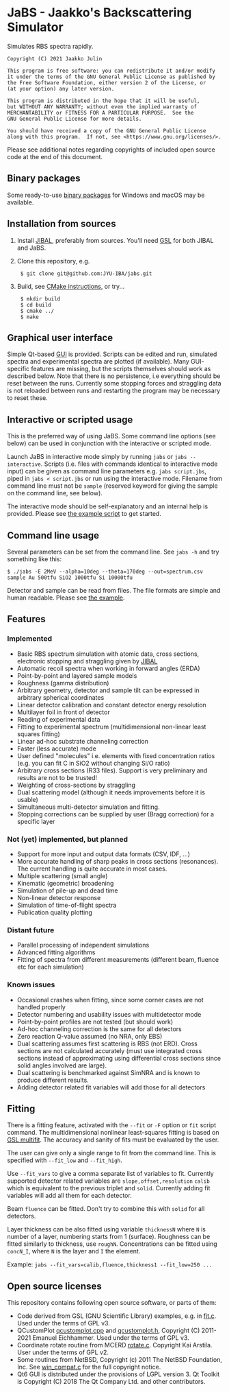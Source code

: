 # JaBS - Jaakko's Backscattering Simulator

Simulates RBS spectra rapidly.
    
    Copyright (C) 2021 Jaakko Julin
    
    This program is free software: you can redistribute it and/or modify
    it under the terms of the GNU General Public License as published by
    the Free Software Foundation, either version 2 of the License, or
    (at your option) any later version.

    This program is distributed in the hope that it will be useful,
    but WITHOUT ANY WARRANTY; without even the implied warranty of
    MERCHANTABILITY or FITNESS FOR A PARTICULAR PURPOSE.  See the
    GNU General Public License for more details.

    You should have received a copy of the GNU General Public License
    along with this program.  If not, see <https://www.gnu.org/licenses/>.

Please see additional notes regarding copyrights of included open source code at the end of this document.

## Binary packages
Some ready-to-use [binary packages](http://users.jyu.fi/~jaakjuli/jabs/binaries/) for Windows and macOS may be available.

## Installation from sources

1. Install [JIBAL](https://github.com/JYU-IBA/jibal), preferably from sources. You'll need [GSL](https://www.gnu.org/software/gsl/) for both JIBAL and JaBS.
2. Clone this repository, e.g.

        $ git clone git@github.com:JYU-IBA/jabs.git


3. Build, see [CMake instructions](https://cmake.org/runningcmake/), or try...

        $ mkdir build
        $ cd build
        $ cmake ../
        $ make

## Graphical user interface

Simple Qt-based [GUI](qjabs/) is provided. Scripts can be edited and run, simulated spectra and experimental spectra are plotted (if available). Many GUI-specific features are missing, but the scripts themselves should work as described below. Note that there is no persistence, i.e everything should be reset between the runs. Currently some stopping forces and straggling data is not reloaded between runs and restarting the program may be necessary to reset these.

      
## Interactive or scripted usage

This is the preferred way of using JaBS. Some command line options (see below) can be used in conjunction with the interactive or scripted mode.

Launch JaBS in interactive mode simply by running `jabs` or `jabs --interactive`. Scripts (i.e. files with commands identical to interactive mode input) can be given as command line parameters e.g. `jabs script.jbs`, piped in `jabs < script.jbs` or run using the interactive mode. Filename from command line must not be `sample` (reserved keyword for giving the sample on the command line, see below).

The interactive mode should be self-explanatory and an internal help is provided. Please see [the example script](example/example.jbs) to get started.

## Command line usage

Several parameters can be set from the command line. See `jabs -h` and try something like this:

~~~~
$ ./jabs -E 2MeV --alpha=10deg --theta=170deg --out=spectrum.csv sample Au 500tfu SiO2 1000tfu Si 10000tfu
~~~~

Detector and sample can be read from files. The file formats are simple and human readable. Please see [the example](example).

## Features
### Implemented
 - Basic RBS spectrum simulation with atomic data, cross sections, electronic stopping and straggling given by [JIBAL](https://github.com/JYU-IBA/jibal)
 - Automatic recoil spectra when working in forward angles (ERDA)
 - Point-by-point and layered sample models
 - Roughness (gamma distribution)
 - Arbitrary geometry, detector and sample tilt can be expressed in arbitrary spherical coordinates
 - Linear detector calibration and constant detector energy resolution
 - Multilayer foil in front of detector
 - Reading of experimental data
 - Fitting to experimental spectrum (multidimensional non-linear least squares fitting)
 - Linear ad-hoc substrate channeling correction
 - Faster (less accurate) mode
 - User defined "molecules" i.e. elements with fixed concentration ratios (e.g. you can fit C in SiO2 without changing Si/O ratio)
 - Arbitrary cross sections (R33 files). Support is very preliminary and results are not to be trusted!
 - Weighting of cross-sections by straggling
 - Dual scattering model (although it needs improvements before it is usable)
 - Simultaneous multi-detector simulation and fitting.
 - Stopping corrections can be supplied by user (Bragg correction) for a specific layer

### Not (yet) implemented, but planned
 - Support for more input and output data formats (CSV, IDF, ...)
 - More accurate handling of sharp peaks in cross sections (resonances). The current handling is quite accurate in most cases.
 - Multiple scattering (small angle)
 - Kinematic (geometric) broadening
 - Simulation of pile-up and dead time
 - Non-linear detector response
 - Simulation of time-of-flight spectra
 - Publication quality plotting

### Distant future
 - Parallel processing of independent simulations
 - Advanced fitting algorithms
 - Fitting of spectra from different measurements (different beam, fluence etc for each simulation)

### Known issues
 - Occasional crashes when fitting, since some corner cases are not handled properly
 - Detector numbering and usability issues with multidetector mode 
 - Point-by-point profiles are not tested (but should work)
 - Ad-hoc channeling correction is the same for all detectors
 - Zero reaction Q-value assumed (no NRA, only EBS)
 - Dual scattering assumes first scattering is RBS (not ERD). Cross sections are not calculated accurately (must use integrated cross sections instead of approximating using differential cross sections since solid angles involved are large).
 - Dual scattering is benchmarked against SimNRA and is known to produce different results.
 - Adding detector related fit variables will add those for all detectors 

## Fitting

There is a fitting feature, activated with the `--fit` or `-F` option or `fit` script command. The multidimensional nonlinear least-squares fitting is based on [GSL multifit](https://www.gnu.org/software/gsl/doc/html/nls.html). The accuracy and sanity of fits must be evaluated by the user.

The user can give only a single range to fit from the command line. This is specified with `--fit_low` and `--fit_high`.

Use `--fit_vars` to give a comma separate list of variables to fit. Currently supported detector related variables are `slope,offset,resolution`
`calib` which is equivalent to the previous triplet and `solid`. Currently adding fit variables will add all them for each detector.

Beam `fluence` can be fitted. Don't try to combine this with `solid` for all detectors.

Layer thickness can be also fitted using variable `thicknessN` where `N` is number of a layer, numbering starts from 1 (surface). Roughness can be fitted similarly to thickness, use `roughN`. Concentrations can be fitted using `concN_I`, where `N` is the layer and `I` the element.

Example: `jabs --fit_vars=calib,fluence,thickness1 --fit_low=250 ...`

## Open source licenses

This repository contains following open source software, or parts of them:
 * Code derived from GSL (GNU Scientific Library) examples, e.g. in [fit.c](fit.c). Used under the terms of GPL v3.
 * QCustomPlot [qcustomplot.cpp](qjabs/qcustomplot.cpp) and [qcustomplot.h](qjabs/qcustomplot.h), Copyright (C) 2011-2021 Emanuel Eichhammer. Used under the terms of GPL v3.
 * Coordinate rotate routine from MCERD [rotate.c](rotate.c). Copyright Kai Arstila. User under the terms of GPL v2.
 * Some routines from NetBSD, Copyright (c) 2011 The NetBSD Foundation, Inc. See [win_compat.c](win_compat.c) for the full copyright notice.
 * Qt6 GUI is distributed under the provisions of LGPL version 3. Qt Toolkit is Copyright (C) 2018 The Qt Company Ltd. and other contributors.
